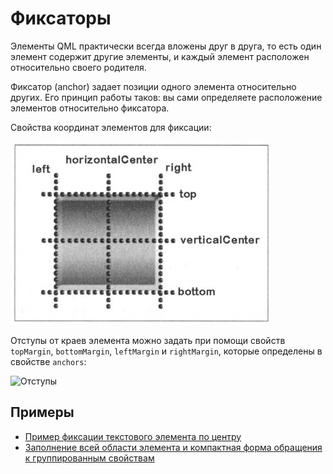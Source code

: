 # Фиксаторы

Элементы QML практически всегда вложены друг в друга, то есть один элемент содержит
другие элементы, и каждый элемент расположен относительно своего родителя.

Фиксатор (anchor) задает позиции одного элемента относительно других.
Его принцип работы таков: вы сами определяете расположение элементов относительно фиксатора.

Cвойства координат элементов для фиксации:

![Cвойства координат элементов для фиксации](img/coord.png)

Отступы от краев элемента можно задать при помощи свойств ```topMargin```, ```bottomМargin```,
```leftMargin``` и ```rightMargin```, которые определены в свойстве ```anchors```:

![Отступы](img/margin.png)

## Примеры

- [Пример фиксации текстового элемента по центру](txt-center-in)
- [Заполнение всей области элемента и компактная форма обращения к группированным свойствам](fill-el)
